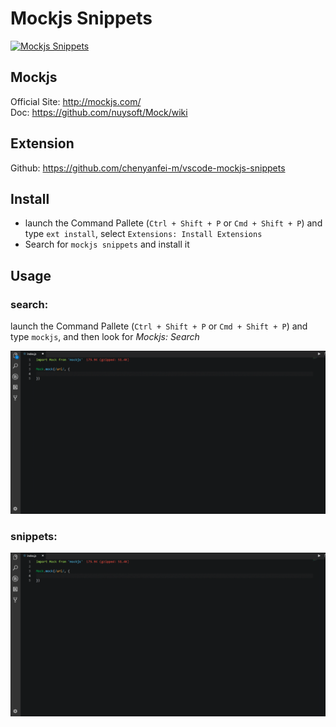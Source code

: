 # Mockjs Snippets

[![Mockjs Snippets](https://img.shields.io/badge/Mockjs%20Snippets-0.0.6-brightgreen.svg)](https://github.com/chenyanfei-m/vscode-mockjs-snippets)

## Mockjs
Official Site: http://mockjs.com/    
Doc: https://github.com/nuysoft/Mock/wiki   

## Extension
Github: https://github.com/chenyanfei-m/vscode-mockjs-snippets

## Install
- launch the Command Pallete (`Ctrl + Shift + P` or `Cmd + Shift + P`) and type `ext install`, select `Extensions: Install Extensions`
- Search for `mockjs snippets` and install it

## Usage

### search:
 launch the Command Pallete (`Ctrl + Shift + P` or `Cmd + Shift + P`) and type `mockjs`, and then look for *Mockjs: Search*

![](/assets/image/example-commoned.gif)

### snippets:

![](/assets/image/example-snippets.gif)